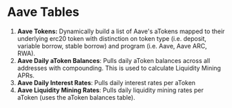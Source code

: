 # Aave Tables

1. **Aave Tokens:** Dynamically build a list of Aave's aTokens mapped to their underlying erc20 token with distinction on token type (i.e. deposit, variable borrow, stable borrow) and program (i.e. Aave, Aave ARC, RWA).
2. **Aave Daily aToken Balances**: Pulls daily aToken balances across all addresses with compounding. This is used to calculate Liquidity Mining APRs.
3. **Aave Daily Interest Rates**: Pulls daily interest rates per aToken
4. **Aave Liquidity Mining Rates**: Pulls daily liquidity mining rates per aToken (uses the aToken balances table).
